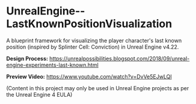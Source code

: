 # UnrealEngine--LastKnownPositionVisualization
A blueprint framework for visualizing the player character's last known position (inspired by Splinter Cell: Conviction) in Unreal Engine v4.22.

**Design Process:** https://unrealpossibilities.blogspot.com/2018/09/unreal-engine-experiments-last-known.html

**Preview Video:** https://www.youtube.com/watch?v=DvVe5EJwLQI

(Content in this project may only be used in Unreal Engine projects as per the Unreal Engine 4 EULA)
